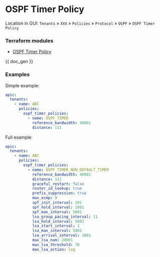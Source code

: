 # OSPF Timer Policy

Location in GUI:
`Tenants` » `XXX` » `Policies` » `Protocol` » `OSPF` » `OSPF Timer Policy`

### Terraform modules

* [OSPF Timer Policy](https://registry.terraform.io/modules/netascode/ospf-timer-policy/aci/latest)

{{ doc_gen }}

### Examples

Simple example:

```yaml
apic:
  tenants:
    - name: ABC
      policies:
        ospf_timer_policies:
          - name: OSPF_TIMER
            reference_bandwidth: 40001
            distance: 111
```

Full example:

```yaml
apic:
  tenants:
    - name: ABC
      policies:
        ospf_timer_policies:
          - name: OSPF_TIMER_NON_DEFAULT_TIMER
            reference_bandwidth: 40001
            distance: 111
            graceful_restart: false
            router_id_lookup: true
            prefix_suppression: true
            max_ecmp: 9
            spf_init_interval: 201
            spf_hold_interval: 1001
            spf_max_interval: 5001
            lsa_group_pacing_interval: 11
            lsa_hold_interval: 5001
            lsa_start_interval: 1
            lsa_max_interval: 5002
            lsa_arrival_interval: 1001
            max_lsa_num: 20001
            max_lsa_threshold: 76
            max_lsa_action: log
```
